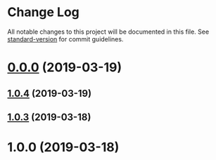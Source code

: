 # Change Log

All notable changes to this project will be documented in this file. See [standard-version](https://github.com/conventional-changelog/standard-version) for commit guidelines.

# [0.0.0](https://github.com/cheese-git/ra-data-leancloud/compare/v1.0.4...v0.0.0) (2019-03-19)



## [1.0.4](https://github.com/cheese-git/ra-data-leancloud/compare/v1.0.3...v1.0.4) (2019-03-19)



## [1.0.3](https://github.com/cheese-git/ra-data-leancloud/compare/v1.0.2...v1.0.3) (2019-03-18)



# 1.0.0 (2019-03-18)
